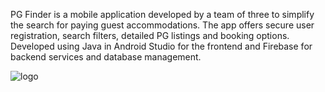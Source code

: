 PG Finder is a mobile application developed by a team of three to simplify the search for paying guest accommodations. The app offers secure user registration, search filters, detailed PG listings and  booking options. Developed using Java in Android Studio for the frontend and Firebase for backend services and database management.

 
![logo](https://github.com/Resh-12/PG-Finder-App/assets/135491157/89ddc1d3-1e77-4b0e-ae49-b085a4e2a69e)

